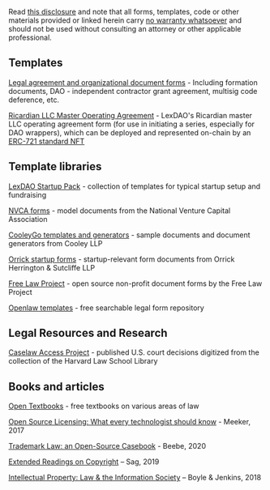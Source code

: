 Read [this disclosure](https://github.com/ErichDylus/Open-Source-Law/blob/main/Disclosure.md) and note that all forms, templates, code or other materials provided or linked herein carry [no warranty whatsoever](https://github.com/ErichDylus/Open-Source-Law/blob/main/LICENSE) and should not be used without consulting an attorney or other applicable professional.

## Templates

[Legal agreement and organizational document forms](https://github.com/ErichDylus/Open-Source-Law/tree/main/forms/legal) - Including formation documents, DAO - independent contractor grant agreement, multisig code deference, etc.

[Ricardian LLC Master Operating Agreement](https://github.com/lexDAO/Ricardian/blob/main/contracts/MasterOperatingAgreement.txt) - LexDAO's Ricardian master LLC operating agreement form (for use in initiating a series, especially for DAO wrappers), which can be deployed and represented on-chain by an [ERC-721 standard NFT](https://github.com/lexDAO/Ricardian/blob/main/contracts/RicardianLLC.sol)

## Template libraries

[LexDAO Startup Pack](https://github.com/lexDAO/LexCorpus/tree/master/contracts/startups) - collection of templates for typical startup setup and fundraising

[NVCA forms](https://nvca.org/model-legal-documents/) - model documents from the National Venture Capital Association

[CooleyGo templates and generators](https://www.cooleygo.com/documents/) - sample documents and document generators from Cooley LLP

[Orrick startup forms](https://www.orrick.com/en/Total-Access/Tool-Kit/Start-Up-Forms) - startup-relevant form documents from Orrick Herrington & Sutcliffe LLP

[Free Law Project](https://free.law/non-profit-documents/) - open source non-profit document forms by the Free Law Project 	

[Openlaw templates](https://lib.openlaw.io/web/default/templates) - free searchable legal form repository

## Legal Resources and Research

[Caselaw Access Project](https://case.law/) - published U.S. court decisions digitized from the collection of the Harvard Law School Library

## Books and articles

[Open Textbooks](https://open.umn.edu/opentextbooks/subjects/law) - free textbooks on various areas of law

[Open Source Licensing: What every technologist should know](https://opensource.com/article/17/9/open-source-licensing) - Meeker, 2017

[Trademark Law: an Open-Source Casebook](http://tmcasebook.org/) - Beebe, 2020

[Extended Readings on Copyright](https://www.dropbox.com/s/gmcl8u0b7vnire1/ERoC%202019%20%28Consolidated%20August%205%2C%202019%29.pdf?dl=0) – Sag, 2019

[Intellectual Property: Law & the Information Society](https://web.law.duke.edu/cspd/casebook/) – Boyle & Jenkins, 2018
